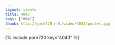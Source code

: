 ```yaml
--- 
layout: sieutv
title: 4043
tags: ["004"]
thumb: http://porn720.net/video/4043/poster.jpg
---
```

{% include porn720 key="4043" %} 
